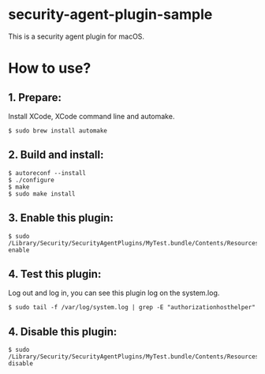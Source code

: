 # security-agent-plugin-sample
This is a security agent plugin for macOS.

# How to use?
## 1. Prepare:
Install XCode, XCode command line and automake.
```
$ sudo brew install automake
```

## 2. Build and install:
```
$ autoreconf --install
$ ./configure
$ make
$ sudo make install
```

## 3. Enable this plugin:
```
$ sudo /Library/Security/SecurityAgentPlugins/MyTest.bundle/Contents/Resources/config.sh enable
```

## 4. Test this plugin:
Log out and log in, you can see this plugin log on the system.log.
```
$ sudo tail -f /var/log/system.log | grep -E "authorizationhosthelper"
```

## 4. Disable this plugin:
```
$ sudo /Library/Security/SecurityAgentPlugins/MyTest.bundle/Contents/Resources/config.sh disable
```

